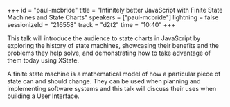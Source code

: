 +++
id = "paul-mcbride"
title = "Infinitely better JavaScript with Finite State Machines and State Charts"
speakers = ["paul-mcbride"]
lightning = false
sessionizeId = "216558"
track = "d2t2"
time = "10:40"
+++

This talk will introduce the audience to state charts in JavaScript by exploring the history of state machines, showcasing their benefits and the problems they help solve, and demonstrating how to take advantage of them today using XState.

A finite state machine is a mathematical model of how a particular piece of state can and should change. They can be used when planning and implementing software systems and this talk will discuss their uses when building a User Interface.